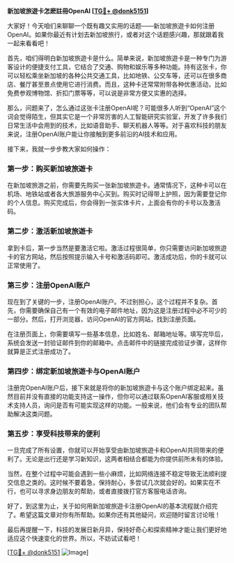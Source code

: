 **新加坡旅遊卡怎麽註冊OpenAI [[TG💪+ @donk5151](https://t.me/s/donk5151)]**

大家好！今天咱们来聊聊一个既有趣又实用的话题——新加坡旅遊卡如何注册OpenAI。如果你最近有计划去新加坡旅行，或者对这个话题感兴趣，那就跟着我一起来看看吧！

首先，咱们得明白新加坡旅遊卡是什么。简单来说，新加坡旅遊卡是一种专门为游客设计的便捷支付工具，它结合了交通、购物和娱乐等多种功能。持有这张卡，你可以轻松乘坐新加坡的各种公共交通工具，比如地铁、公交车等，还可以在很多商店、餐厅甚至景点使用它进行消费。而且，这种卡还常常附带各种优惠活动，比如免费参观博物馆、折扣门票等等，可以说是非常方便又实惠的选择。

那么，问题来了，怎么通过这张卡注册OpenAI呢？可能很多人听到“OpenAI”这个词会觉得陌生，但其实它是一个非常厉害的人工智能研究实验室，开发了许多我们日常生活中会用到的技术，比如语音助手、聊天机器人等等。对于喜欢科技的朋友来说，注册OpenAI账户能让你接触到更多前沿的AI技术和应用。

接下来，我就一步步教大家如何操作：

### 第一步：购买新加坡旅遊卡

在新加坡旅游之前，你需要先购买一张新加坡旅遊卡。通常情况下，这种卡可以在机场、地铁站或者各大旅游服务中心买到。购买时记得带上护照，因为需要登记你的个人信息。购买完成后，你会得到一张实体卡片，上面会有你的卡号以及激活码。

### 第二步：激活新加坡旅遊卡

拿到卡后，第一步当然是要激活它啦。激活过程很简单，你只需要访问新加坡旅遊卡的官方网站，然后按照提示输入卡号和激活码即可。激活成功后，你的卡就可以正常使用了。

### 第三步：注册OpenAI账户

现在到了关键的一步，注册OpenAI账户。不过别担心，这个过程并不复杂。首先，你需要确保自己有一个有效的电子邮件地址，因为这是注册过程中必不可少的一部分。然后，打开浏览器，访问OpenAI的官方网站，找到注册页面。

在注册页面上，你需要填写一些基本信息，比如姓名、邮箱地址等。填写完毕后，系统会发送一封验证邮件到你的邮箱中。点击邮件中的链接完成验证步骤，这样你就算是正式注册成功了。

### 第四步：绑定新加坡旅遊卡与OpenAI账户

注册完OpenAI账户后，接下来就是将你的新加坡旅遊卡与这个账户绑定起来。虽然目前并没有直接的功能支持这一操作，但你可以通过联系OpenAI客服或相关技术支持人员，询问是否有可能实现这样的功能。一般来说，他们会有专业的团队帮助解决这类问题。

### 第五步：享受科技带来的便利

一旦完成了所有设置，你就可以开始享受由新加坡旅遊卡和OpenAI共同带来的便利了。无论是出行还是学习新知识，这两者相结合都能为你提供前所未有的体验。

当然，在整个过程中可能会遇到一些小麻烦，比如网络连接不稳定导致无法顺利提交信息之类的。这时候不要着急，保持耐心，多尝试几次就会好的。如果实在不行，也可以寻求身边朋友的帮助，或者直接拨打官方客服电话咨询。

好了，到这里为止，关于如何用新加坡旅遊卡注册OpenAI的基本流程就介绍完了。希望这篇文章对你有所帮助。如果你还有其他疑问，欢迎随时留言讨论哦！

最后再提醒一下，科技的发展日新月异，保持好奇心和探索精神才能让我们更好地适应这个快速变化的世界。所以，不妨试试看吧！

[[TG💪+ @donk5151](https://t.me/s/donk5151) ![Image](https://i.postimg.cc/rwNCRYN7/Snipaste-2025-04-30-17-27-05.png)]